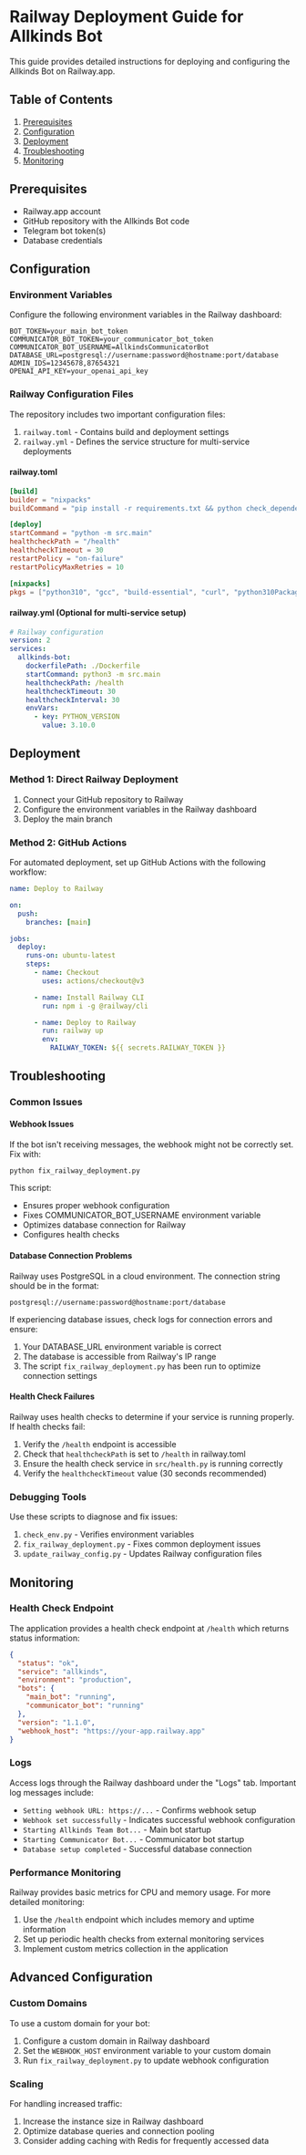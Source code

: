 # Railway Deployment Guide for Allkinds Bot

This guide provides detailed instructions for deploying and configuring the Allkinds Bot on Railway.app.

## Table of Contents

1. [Prerequisites](#prerequisites)
2. [Configuration](#configuration)
3. [Deployment](#deployment)
4. [Troubleshooting](#troubleshooting)
5. [Monitoring](#monitoring)

## Prerequisites

- Railway.app account
- GitHub repository with the Allkinds Bot code
- Telegram bot token(s)
- Database credentials

## Configuration

### Environment Variables

Configure the following environment variables in the Railway dashboard:

```
BOT_TOKEN=your_main_bot_token
COMMUNICATOR_BOT_TOKEN=your_communicator_bot_token
COMMUNICATOR_BOT_USERNAME=AllkindsCommunicatorBot
DATABASE_URL=postgresql://username:password@hostname:port/database
ADMIN_IDS=12345678,87654321
OPENAI_API_KEY=your_openai_api_key
```

### Railway Configuration Files

The repository includes two important configuration files:

1. `railway.toml` - Contains build and deployment settings
2. `railway.yml` - Defines the service structure for multi-service deployments

#### railway.toml

```toml
[build]
builder = "nixpacks"
buildCommand = "pip install -r requirements.txt && python check_dependencies.py || echo 'Dependency check failed but continuing build'"

[deploy]
startCommand = "python -m src.main"
healthcheckPath = "/health"
healthcheckTimeout = 30
restartPolicy = "on-failure"
restartPolicyMaxRetries = 10

[nixpacks]
pkgs = ["python310", "gcc", "build-essential", "curl", "python310Packages.pip"]
```

#### railway.yml (Optional for multi-service setup)

```yml
# Railway configuration
version: 2
services:
  allkinds-bot:
    dockerfilePath: ./Dockerfile
    startCommand: python3 -m src.main
    healthcheckPath: /health
    healthcheckTimeout: 30
    healthcheckInterval: 30
    envVars:
      - key: PYTHON_VERSION
        value: 3.10.0
```

## Deployment

### Method 1: Direct Railway Deployment

1. Connect your GitHub repository to Railway
2. Configure the environment variables in the Railway dashboard
3. Deploy the main branch

### Method 2: GitHub Actions

For automated deployment, set up GitHub Actions with the following workflow:

```yml
name: Deploy to Railway

on:
  push:
    branches: [main]

jobs:
  deploy:
    runs-on: ubuntu-latest
    steps:
      - name: Checkout
        uses: actions/checkout@v3

      - name: Install Railway CLI
        run: npm i -g @railway/cli

      - name: Deploy to Railway
        run: railway up
        env:
          RAILWAY_TOKEN: ${{ secrets.RAILWAY_TOKEN }}
```

## Troubleshooting

### Common Issues

#### Webhook Issues

If the bot isn't receiving messages, the webhook might not be correctly set. Fix with:

```bash
python fix_railway_deployment.py
```

This script:
- Ensures proper webhook configuration
- Fixes COMMUNICATOR_BOT_USERNAME environment variable
- Optimizes database connection for Railway
- Configures health checks

#### Database Connection Problems

Railway uses PostgreSQL in a cloud environment. The connection string should be in the format:

```
postgresql://username:password@hostname:port/database
```

If experiencing database issues, check logs for connection errors and ensure:
1. Your DATABASE_URL environment variable is correct
2. The database is accessible from Railway's IP range
3. The script `fix_railway_deployment.py` has been run to optimize connection settings

#### Health Check Failures

Railway uses health checks to determine if your service is running properly. If health checks fail:

1. Verify the `/health` endpoint is accessible
2. Check that `healthcheckPath` is set to `/health` in railway.toml
3. Ensure the health check service in `src/health.py` is running correctly
4. Verify the `healthcheckTimeout` value (30 seconds recommended)

### Debugging Tools

Use these scripts to diagnose and fix issues:

1. `check_env.py` - Verifies environment variables
2. `fix_railway_deployment.py` - Fixes common deployment issues
3. `update_railway_config.py` - Updates Railway configuration files

## Monitoring

### Health Check Endpoint

The application provides a health check endpoint at `/health` which returns status information:

```json
{
  "status": "ok",
  "service": "allkinds",
  "environment": "production",
  "bots": {
    "main_bot": "running",
    "communicator_bot": "running"
  },
  "version": "1.1.0",
  "webhook_host": "https://your-app.railway.app"
}
```

### Logs

Access logs through the Railway dashboard under the "Logs" tab. Important log messages include:

- `Setting webhook URL: https://...` - Confirms webhook setup
- `Webhook set successfully` - Indicates successful webhook configuration
- `Starting Allkinds Team Bot...` - Main bot startup
- `Starting Communicator Bot...` - Communicator bot startup
- `Database setup completed` - Successful database connection

### Performance Monitoring

Railway provides basic metrics for CPU and memory usage. For more detailed monitoring:

1. Use the `/health` endpoint which includes memory and uptime information
2. Set up periodic health checks from external monitoring services
3. Implement custom metrics collection in the application

## Advanced Configuration

### Custom Domains

To use a custom domain for your bot:

1. Configure a custom domain in Railway dashboard
2. Set the `WEBHOOK_HOST` environment variable to your custom domain
3. Run `fix_railway_deployment.py` to update webhook configuration

### Scaling

For handling increased traffic:

1. Increase the instance size in Railway dashboard
2. Optimize database queries and connection pooling
3. Consider adding caching with Redis for frequently accessed data 